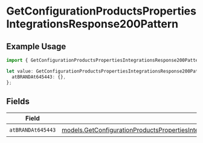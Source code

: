 # GetConfigurationProductsPropertiesIntegrationsResponse200Pattern

## Example Usage

```typescript
import { GetConfigurationProductsPropertiesIntegrationsResponse200Pattern } from "@vercel/sdk/models/getconfigurationproductsop.js";

let value: GetConfigurationProductsPropertiesIntegrationsResponse200Pattern = {
  atBRANDAt645443: {},
};
```

## Fields

| Field                                                                                                                                                                                                                                                                                  | Type                                                                                                                                                                                                                                                                                   | Required                                                                                                                                                                                                                                                                               | Description                                                                                                                                                                                                                                                                            |
| -------------------------------------------------------------------------------------------------------------------------------------------------------------------------------------------------------------------------------------------------------------------------------------- | -------------------------------------------------------------------------------------------------------------------------------------------------------------------------------------------------------------------------------------------------------------------------------------- | -------------------------------------------------------------------------------------------------------------------------------------------------------------------------------------------------------------------------------------------------------------------------------------- | -------------------------------------------------------------------------------------------------------------------------------------------------------------------------------------------------------------------------------------------------------------------------------------- |
| `atBRANDAt645443`                                                                                                                                                                                                                                                                      | [models.GetConfigurationProductsPropertiesIntegrationsResponse200ApplicationJSONResponseBodyProductsMetadataSchema6ItemsAtBRANDAt645443](../models/getconfigurationproductspropertiesintegrationsresponse200applicationjsonresponsebodyproductsmetadataschema6itemsatbrandat645443.md) | :heavy_check_mark:                                                                                                                                                                                                                                                                     | N/A                                                                                                                                                                                                                                                                                    |